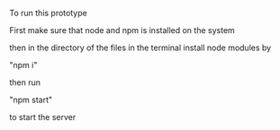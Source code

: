 To run this prototype

First make sure that node and npm is installed on the system

then in the directory of the files in the terminal install node modules by

"npm i"

then run

"npm start"

to start the server
